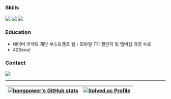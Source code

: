 ### Skills
<img src="https://img.shields.io/badge/iOS-000000?style=flat-square&logo=Apple&logoColor=white"/></a>
<img src="https://img.shields.io/badge/Swift-F05138?style=flat-square&logo=Swift&logoColor=white"/></a>
<img src="https://img.shields.io/badge/Xcode-147EFB?style=flat-square&logo=Xcode&logoColor=white"/></a>

### Education
- 네이버 커넥트 재단 부스트캠프 웹・모바일 7기 챌린지 및 멤버십 과정 수료
- 42Seoul


### Contact
<a href="mailto:jisuhongeism@gmail.com"><img src="https://img.shields.io/badge/gmail-EA4335?style=flat-square&logo=Gmail&logoColor=white"/></a>

---

| [![hongpower's GitHub stats](https://github-readme-stats.vercel.app/api?username=hongpower&show_icons=true&count_private=true)](https://github.com/hongpower/github-readme-stats) | [![Solved.ac Profile](http://mazassumnida.wtf/api/v2/generate_badge?boj=jisu3702)](https://solved.ac/jisu3702) |
| ------------------------------------------------------------ | ------------------------------------------------------------ |
